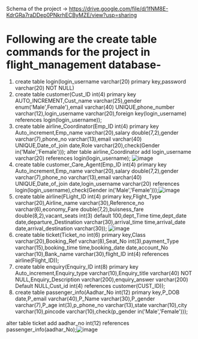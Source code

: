 Schema of the project -> https://drive.google.com/file/d/1fNM8E-KdrGRa7raDDep0PNkrhECByMZE/view?usp=sharing

# Following are the create table commands for the project in flight_management database-

1. create table login(login_username varchar(20) primary key,password varchar(20) NOT NULL)
2. create table customer(Cust_ID int(4) primary key AUTO_INCREMENT,Cust_name varchar(25),gender enum('Male',Female'),email varchar(40) UNIQUE,phone_number varchar(12),login_username varchar(20),foreign key(login_username) references login(login_username));
3. create table airline_Coordinator(Emp_ID int(4) primary key Auto_increment,Emp_name varchar(20),salary double(7,2),gender varchar(7),phone_no varchar(13),email varchar(40) UNIQUE,Date_of_join date,Role varchar(20),check(Gender in('Male','Female')));
   alter table airline_Coordinator add login_username varchar(20) references login(login_username);
![image](https://user-images.githubusercontent.com/59526292/113536707-5543d600-95f4-11eb-8f7e-50bda577efc4.png)
4. create table customer_Care_Agent(Emp_ID int(4) primary key Auto_increment,Emp_name varchar(20),salary double(7,2),gender varchar(7),phone_no varchar(13),email varchar(40) UNIQUE,Date_of_join date,login_username varchar(20) references login(login_username),check(Gender in('Male','Female')));![image](https://user-images.githubusercontent.com/59526292/113536769-7d333980-95f4-11eb-93f2-7f1d958ec660.png)
5. create table airline(FLight_ID int(4) primary key,Flight_Type varchar(20),Airline_name varchar(30),Reference_no varchar(6),economy_Fare double(7,2),buisness_fare double(8,2),vacant_seats int(3) default 100,dept_Time time,dept_date date,departure_Destination varchar(30),arrival_time time,arrival_date date,arrival_destination varchar(30));
![image](https://user-images.githubusercontent.com/59526292/113536871-c3889880-95f4-11eb-8dc7-c2dbf62a9e4e.png)
6. create table ticket(Ticket_no int(6) primary key,Class varchar(20),Booking_Ref varchar(8),Seat_No int(3),payment_Type varchar(15),booking_time time,booking_date date,account_No varchar(10),Bank_name varchar(30),flight_ID int(4) references airline(Flight_ID));
7.  create table enquiry(Enquiry_ID int(8) primary key Auto_increment,Enquiry_type varchar(10),Enquiry_title varchar(40) NOT NULL,Enquiry_Description varchar(200),enquiry_answer varchar(200) Default NULL,Cust_id int(4) references customer(CUST_ID));
8.  create table passenger_info(Aadhar_No int(12) primary key,P_DOB date,P_email varchar(40),P_Name varchar(30),P_gender varchar(7),P_age int(3),p_phone_no varchar(13),state varchar(10),city varchar(10),pincode varchar(10),check(p_gender in('Male','Female')));

 alter table ticket add aadhar_no  int(12) references passenger_info(aadhar_No);![image](https://user-images.githubusercontent.com/59526292/113744534-6c80e180-9722-11eb-871a-b9ae76d5fcf4.png)

 


 
